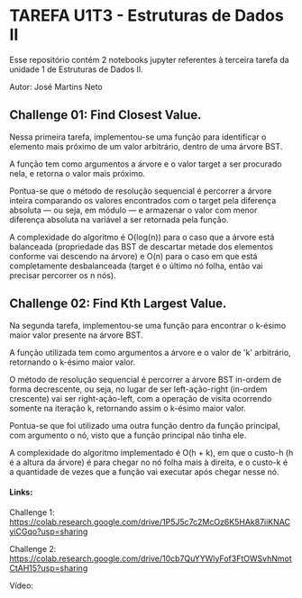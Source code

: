 # TAREFA U1T3 - Estruturas de Dados II

Esse repositório contém 2 notebooks jupyter referentes à terceira tarefa da unidade 1 de Estruturas de Dados II.

Autor: José Martins Neto

## Challenge 01: Find Closest Value.
Nessa primeira tarefa, implementou-se uma função para identificar o elemento mais próximo de um valor arbitrário, dentro de uma árvore BST. 

A função tem como argumentos a árvore e o valor target a ser procurado nela, e retorna o valor mais próximo. 

Pontua-se que o método de resolução sequencial é percorrer a árvore inteira comparando os valores encontrados com o target pela diferença absoluta — ou seja, em módulo — e armazenar o valor com menor diferença absoluta na variável a ser retornada pela função.

A complexidade do algoritmo é O(log(n)) para o caso que a árvore está balanceada (propriedade das BST de descartar metade dos elementos conforme vai descendo na árvore) e O(n) para o caso em que está completamente desbalanceada (target é o último nó folha, então vai precisar percorrer os n nós).

## Challenge 02: Find Kth Largest Value.

Na segunda tarefa, implementou-se uma função para encontrar o k-ésimo maior valor presente na árvore BST.

A função utilizada tem como argumentos a árvore e o valor de 'k' arbitrário, retornando o k-ésimo maior valor.

O método de resolução sequencial é percorrer a árvore BST in-ordem de forma decrescente, ou seja, no lugar de ser left-ação-right (in-ordem crescente) vai ser right-ação-left, com a operação de visita ocorrendo somente na iteração k, retornando assim o k-ésimo maior valor.

Pontua-se que foi utilizado uma outra função dentro da função principal, com argumento o nó, visto que a função principal não tinha ele.

A complexidade do algoritmo implementado é O(h + k), em que o custo-h (h é a altura da árvore) é para chegar no nó folha mais à direita, e o custo-k é a quantidade de vezes que a função vai executar após chegar nesse nó.

#### Links:

Challenge 1: https://colab.research.google.com/drive/1P5J5c7c2McOz6K5HAk87iiKNACyiCGqo?usp=sharing

Challenge 2: https://colab.research.google.com/drive/10cb7QuYYWlyFof3FtOWSvhNmotCtAH15?usp=sharing

Vídeo: 
